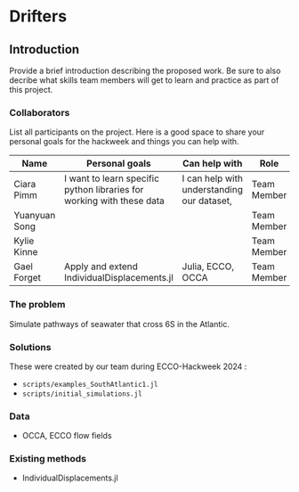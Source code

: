 # Drifters

## Introduction

Provide a brief introduction describing the proposed work. Be sure to also decribe what skills team members will get to learn and practice as part of this project.

### Collaborators

List all participants on the project. Here is a good space to share your personal goals for the hackweek and things you can help with.

| Name | Personal goals | Can help with | Role |
| ------------- | ------------- | ------------- | ------------- |
| Ciara Pimm | I want to learn specific python libraries for working with these data  | I can help with understanding our dataset,  | Team Member |
| Yuanyuan Song |  |  | Team Member |
| Kylie Kinne |  |  | Team Member |
| Gael Forget | Apply and extend IndividualDisplacements.jl | Julia, ECCO, OCCA | Team Member |

### The problem

Simulate pathways of seawater that cross 6S in the Atlantic.

### Solutions

These were created by our team during ECCO-Hackweek 2024 :

- `scripts/examples_SouthAtlantic1.jl`
- `scripts/initial_simulations.jl`

### Data

- OCCA, ECCO flow fields

### Existing methods

- IndividualDisplacements.jl


